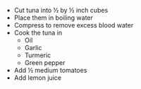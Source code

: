 - Cut tuna into ½ by ½ inch cubes
- Place them in boiling water
- Compress to remove excess blood water
- Cook the tuna in
	- Oil
	- Garlic
	- Turmeric
	- Green pepper
- Add ½ medium tomatoes
- Add lemon juice